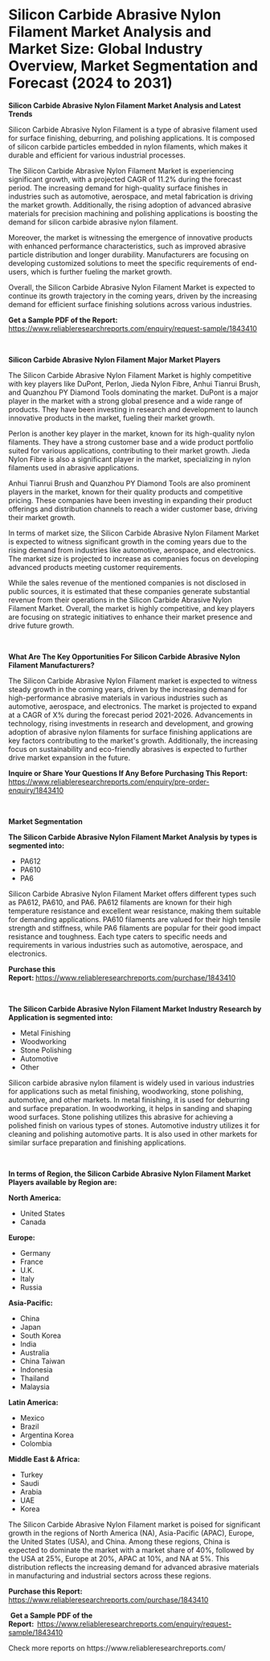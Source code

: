 <p><h1>Silicon Carbide Abrasive Nylon Filament Market Analysis and Market Size: Global Industry Overview, Market Segmentation and Forecast (2024 to 2031)</h1></p><p><strong>Silicon Carbide Abrasive Nylon Filament Market Analysis and Latest Trends</strong></p>
<p><p>Silicon Carbide Abrasive Nylon Filament is a type of abrasive filament used for surface finishing, deburring, and polishing applications. It is composed of silicon carbide particles embedded in nylon filaments, which makes it durable and efficient for various industrial processes.</p><p>The Silicon Carbide Abrasive Nylon Filament Market is experiencing significant growth, with a projected CAGR of 11.2% during the forecast period. The increasing demand for high-quality surface finishes in industries such as automotive, aerospace, and metal fabrication is driving the market growth. Additionally, the rising adoption of advanced abrasive materials for precision machining and polishing applications is boosting the demand for silicon carbide abrasive nylon filament.</p><p>Moreover, the market is witnessing the emergence of innovative products with enhanced performance characteristics, such as improved abrasive particle distribution and longer durability. Manufacturers are focusing on developing customized solutions to meet the specific requirements of end-users, which is further fueling the market growth.</p><p>Overall, the Silicon Carbide Abrasive Nylon Filament Market is expected to continue its growth trajectory in the coming years, driven by the increasing demand for efficient surface finishing solutions across various industries.</p></p>
<p><strong>Get a Sample PDF of the Report:&nbsp;</strong> <a href="https://www.reliableresearchreports.com/enquiry/request-sample/1843410">https://www.reliableresearchreports.com/enquiry/request-sample/1843410</a></p>
<p>&nbsp;</p>
<p><strong>Silicon Carbide Abrasive Nylon Filament Major Market Players</strong></p>
<p><p>The Silicon Carbide Abrasive Nylon Filament Market is highly competitive with key players like DuPont, Perlon, Jieda Nylon Fibre, Anhui Tianrui Brush, and Quanzhou PY Diamond Tools dominating the market. DuPont is a major player in the market with a strong global presence and a wide range of products. They have been investing in research and development to launch innovative products in the market, fueling their market growth.</p><p>Perlon is another key player in the market, known for its high-quality nylon filaments. They have a strong customer base and a wide product portfolio suited for various applications, contributing to their market growth. Jieda Nylon Fibre is also a significant player in the market, specializing in nylon filaments used in abrasive applications.</p><p>Anhui Tianrui Brush and Quanzhou PY Diamond Tools are also prominent players in the market, known for their quality products and competitive pricing. These companies have been investing in expanding their product offerings and distribution channels to reach a wider customer base, driving their market growth.</p><p>In terms of market size, the Silicon Carbide Abrasive Nylon Filament Market is expected to witness significant growth in the coming years due to the rising demand from industries like automotive, aerospace, and electronics. The market size is projected to increase as companies focus on developing advanced products meeting customer requirements.</p><p>While the sales revenue of the mentioned companies is not disclosed in public sources, it is estimated that these companies generate substantial revenue from their operations in the Silicon Carbide Abrasive Nylon Filament Market. Overall, the market is highly competitive, and key players are focusing on strategic initiatives to enhance their market presence and drive future growth.</p></p>
<p>&nbsp;</p>
<p><strong>What Are The Key Opportunities For Silicon Carbide Abrasive Nylon Filament Manufacturers?</strong></p>
<p><p>The Silicon Carbide Abrasive Nylon Filament market is expected to witness steady growth in the coming years, driven by the increasing demand for high-performance abrasive materials in various industries such as automotive, aerospace, and electronics. The market is projected to expand at a CAGR of X% during the forecast period 2021-2026. Advancements in technology, rising investments in research and development, and growing adoption of abrasive nylon filaments for surface finishing applications are key factors contributing to the market's growth. Additionally, the increasing focus on sustainability and eco-friendly abrasives is expected to further drive market expansion in the future.</p></p>
<p><strong>Inquire or Share Your Questions If Any Before Purchasing This Report:</strong> <a href="https://www.reliableresearchreports.com/enquiry/pre-order-enquiry/1843410">https://www.reliableresearchreports.com/enquiry/pre-order-enquiry/1843410</a></p>
<p>&nbsp;</p>
<p><strong>Market Segmentation</strong></p>
<p><strong>The Silicon Carbide Abrasive Nylon Filament Market Analysis by types is segmented into:</strong></p>
<p><ul><li>PA612</li><li>PA610</li><li>PA6</li></ul></p>
<p><p>Silicon Carbide Abrasive Nylon Filament Market offers different types such as PA612, PA610, and PA6. PA612 filaments are known for their high temperature resistance and excellent wear resistance, making them suitable for demanding applications. PA610 filaments are valued for their high tensile strength and stiffness, while PA6 filaments are popular for their good impact resistance and toughness. Each type caters to specific needs and requirements in various industries such as automotive, aerospace, and electronics.</p></p>
<p><strong>Purchase this Report:&nbsp;</strong><a href="https://www.reliableresearchreports.com/purchase/1843410">https://www.reliableresearchreports.com/purchase/1843410</a></p>
<p>&nbsp;</p>
<p><strong>The Silicon Carbide Abrasive Nylon Filament Market Industry Research by Application is segmented into:</strong></p>
<p><ul><li>Metal Finishing</li><li>Woodworking</li><li>Stone Polishing</li><li>Automotive</li><li>Other</li></ul></p>
<p><p>Silicon carbide abrasive nylon filament is widely used in various industries for applications such as metal finishing, woodworking, stone polishing, automotive, and other markets. In metal finishing, it is used for deburring and surface preparation. In woodworking, it helps in sanding and shaping wood surfaces. Stone polishing utilizes this abrasive for achieving a polished finish on various types of stones. Automotive industry utilizes it for cleaning and polishing automotive parts. It is also used in other markets for similar surface preparation and finishing applications.</p></p>
<p>&nbsp;</p>
<p><strong>In terms of Region, the Silicon Carbide Abrasive Nylon Filament Market Players available by Region are:</strong></p>
<p>
    <p> <strong> North America: </strong>
        <ul>
            <li>United States</li>
            <li>Canada</li>
        </ul>
        </p> 
    <p> <strong> Europe: </strong>
        <ul>
            <li>Germany</li>
            <li>France</li>
            <li>U.K.</li>
            <li>Italy</li>
            <li>Russia</li>
        </ul>
        </p> 
    <p> <strong> Asia-Pacific: </strong>
        <ul>
            <li>China</li>
            <li>Japan</li>
            <li>South Korea</li>
            <li>India</li>
            <li>Australia</li>
            <li>China Taiwan</li>
            <li>Indonesia</li>
            <li>Thailand</li>
            <li>Malaysia</li>
        </ul>
        </p> 
    <p> <strong> Latin America: </strong>
        <ul>
            <li>Mexico</li>
            <li>Brazil</li>
            <li>Argentina Korea</li>
            <li>Colombia</li>
        </ul>
        </p> 
    <p> <strong> Middle East & Africa: </strong>
        <ul>
            <li>Turkey</li>
            <li>Saudi</li>
            <li>Arabia</li>
            <li>UAE</li>
            <li>Korea</li>
        </ul>
    </p>
    </p>
<p><p>The Silicon Carbide Abrasive Nylon Filament market is poised for significant growth in the regions of North America (NA), Asia-Pacific (APAC), Europe, the United States (USA), and China. Among these regions, China is expected to dominate the market with a market share of 40%, followed by the USA at 25%, Europe at 20%, APAC at 10%, and NA at 5%. This distribution reflects the increasing demand for advanced abrasive materials in manufacturing and industrial sectors across these regions.</p></p>
<p><strong>Purchase this Report: </strong><a href="https://www.reliableresearchreports.com/purchase/1843410">https://www.reliableresearchreports.com/purchase/1843410</a></p>
<p>&nbsp;<strong>Get a Sample PDF of the Report:&nbsp;&nbsp;</strong><a href="https://www.reliableresearchreports.com/enquiry/request-sample/1843410">https://www.reliableresearchreports.com/enquiry/request-sample/1843410</a></p>
<p><strong></strong></p>
<p>Check more reports on https://www.reliableresearchreports.com/</p>